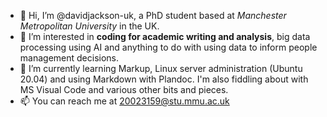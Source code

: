 - 👋 Hi, I’m @davidjackson-uk, a PhD student based at *Manchester Metropolitan University* in the UK.
- 👀 I’m interested in **coding for academic writing and analysis**, big data processing using AI and anything to do with using data to inform people management decisions.
- 🌱 I’m currently learning Markup, Linux server administration (Ubuntu 20.04) and using Markdown with Plandoc. I'm also fiddling about with MS Visual Code and various other bits and pieces.
- 📫 You can reach me at 20023159@stu.mmu.ac.uk

<!---
davidjackson-uk/davidjackson-uk is a ✨ special ✨ repository because its `README.md` (this file) appears on your GitHub profile.
You can click the Preview link to take a look at your changes.
--->
